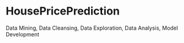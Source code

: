 # HousePricePrediction
Data Mining, Data Cleansing, Data Exploration, Data Analysis, Model Development
